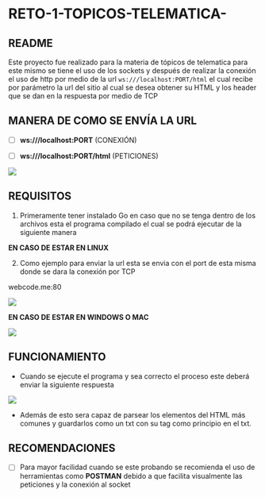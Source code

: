 # RETO-1-TOPICOS-TELEMATICA-


## README 
Este proyecto fue realizado para la materia de tópicos de telematica para este mismo se tiene el uso de los sockets y después de realizar la conexión el uso de http por medio de la url `ws:///localhost:PORT/html` 
el cual recibe por parámetro la url del sitio al cual se desea obtener su HTML  y los header  que se dan en la respuesta por medio de TCP

  ## MANERA DE COMO SE ENVÍA LA URL 
 - [ ] **ws:///localhost:PORT** (CONEXIÓN)
 - [ ] **ws:///localhost:PORT/html** (PETICIONES)



![](https://i.imgur.com/ywUOhOf.png)

## REQUISITOS

 1. Primeramente tener instalado Go en caso que no se tenga dentro de los archivos esta el   programa compilado el cual se podrá ejecutar de la siguiente manera 

**EN CASO DE ESTAR EN LINUX**

 2. Como ejemplo para enviar la url esta se envia con el port de esta misma donde se dara la conexión por TCP 
 
 webcode.me:80


![](https://i.imgur.com/680oP3V.png)


**EN CASO DE ESTAR EN WINDOWS O MAC**


![](https://i.imgur.com/u3F9uiq.png)

## FUNCIONAMIENTO

 - Cuando se ejecute el programa y sea correcto el proceso este deberá enviar la siguiente respuesta 

![](https://i.imgur.com/WgVwtuN.png)

 - Además de esto sera capaz de parsear los elementos del HTML más comunes y guardarlos como un txt  con su tag como principio en el txt.
## RECOMENDACIONES 
 - [ ] Para mayor facilidad cuando se este probando se recomienda el uso de herramientas como **POSTMAN** debido a que facilita visualmente las peticiones y la conexión al socket
